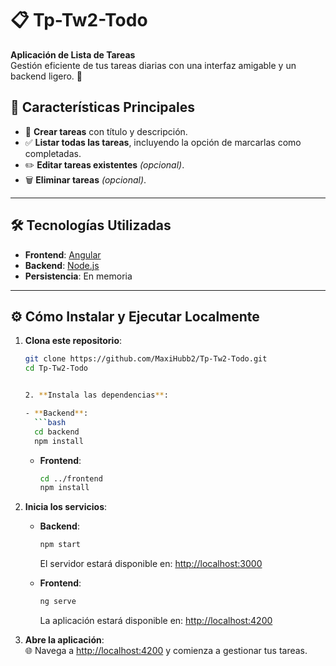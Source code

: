 # 📋 Tp-Tw2-Todo  

**Aplicación de Lista de Tareas**  
Gestión eficiente de tus tareas diarias con una interfaz amigable y un backend ligero. 🚀

## 🌟 **Características Principales**
- 📝 **Crear tareas** con título y descripción.  
- ✅ **Listar todas las tareas**, incluyendo la opción de marcarlas como completadas.  
- ✏️ **Editar tareas existentes** *(opcional)*.  
- 🗑️ **Eliminar tareas** *(opcional)*.  

---

## 🛠️ **Tecnologías Utilizadas**
- **Frontend**: [Angular](https://angular.io/)  
- **Backend**: [Node.js](https://nodejs.org/)  
- **Persistencia**: En memoria

---

## ⚙️ **Cómo Instalar y Ejecutar Localmente**

1. **Clona este repositorio**:  
   ```bash
   git clone https://github.com/MaxiHubb2/Tp-Tw2-Todo.git
   cd Tp-Tw2-Todo


   2. **Instala las dependencias**:

   - **Backend**:
     ```bash
     cd backend
     npm install
     ```
   - **Frontend**:
     ```bash
     cd ../frontend
     npm install
     ```

3. **Inicia los servicios**:

   - **Backend**:
     ```bash
     npm start
     ```
     El servidor estará disponible en: [http://localhost:3000](http://localhost:3000)  

   - **Frontend**:
     ```bash
     ng serve
     ```
     La aplicación estará disponible en: [http://localhost:4200](http://localhost:4200)

4. **Abre la aplicación**:  
   🌐 Navega a [http://localhost:4200](http://localhost:4200) y comienza a gestionar tus tareas.


   
